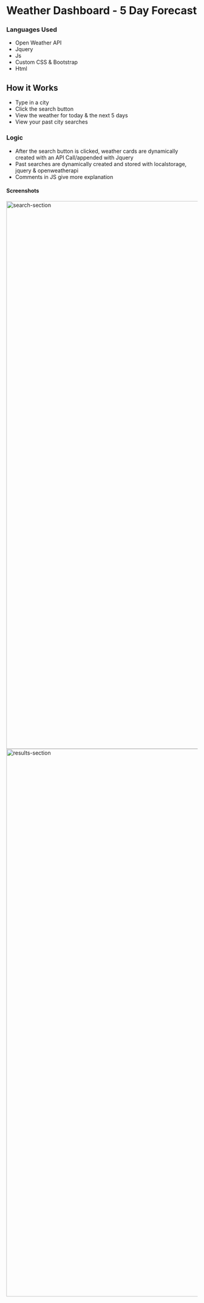 
# Weather Dashboard - 5 Day Forecast

### Languages Used
- Open Weather API
- Jquery
- Js
- Custom CSS & Bootstrap
- Html

## How it Works
- Type in a city
- Click the search button
- View the weather for today & the next 5 days
- View your past city searches

### Logic
- After the search button is clicked, weather cards are dynamically created with an API Call/appended with Jquery
- Past searches are dynamically created and stored with localstorage, jquery & openweatherapi
- Comments in JS give more explanation

#### Screenshots

<img width="1440" alt="search-section" src="https://user-images.githubusercontent.com/79162497/115639891-b3a2d100-a2e3-11eb-9aa9-65c16c749716.png">
<img width="1440" alt="results-section" src="https://user-images.githubusercontent.com/79162497/115639887-b0a7e080-a2e3-11eb-89f4-183e5384c905.png">


